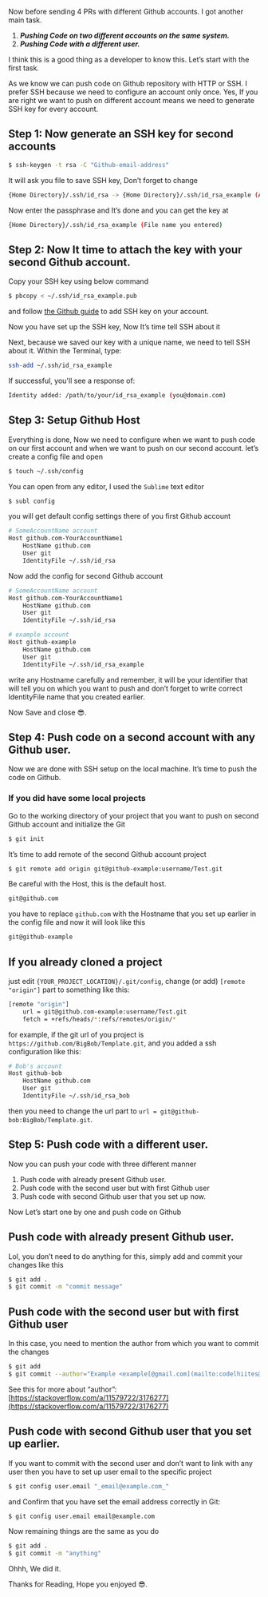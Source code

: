 Now before sending 4 PRs with different Github accounts. I got another main task.

1. **_Pushing Code on two different accounts on the same system._**
2. **_Pushing Code with a different user._**

I think this is a good thing as a developer to know this. Let’s start with the first task.

As we know we can push code on Github repository with HTTP or SSH. I prefer SSH because we need to configure an account only once. Yes, If you are right we want to push on different account means we need to generate SSH key for every account.

## Step 1: Now generate an SSH key for second accounts

```sh
$ ssh-keygen -t rsa -C "Github-email-address"
```

It will ask you file to save SSH key, Don’t forget to change

```sh
{Home Directory}/.ssh/id_rsa -> {Home Directory}/.ssh/id_rsa_example (Any file name)
```

Now enter the passphrase and It’s done and you can get the key at

```sh
{Home Directory}/.ssh/id_rsa_example (File name you entered)
```

## Step 2: Now It time to attach the key with your second Github account.

Copy your SSH key using below command

```sh
$ pbcopy < ~/.ssh/id_rsa_example.pub
```

and follow [the Github guide](https://help.github.com/articles/adding-a-new-ssh-key-to-your-github-account/) to add SSH key on your account.

Now you have set up the SSH key, Now It’s time tell SSH about it

Next, because we saved our key with a unique name, we need to tell SSH about it. Within the Terminal, type:

```sh
ssh-add ~/.ssh/id_rsa_example
```

If successful, you'll see a response of:

```sh
Identity added: /path/to/your/id_rsa_example (you@domain.com)
```

## Step 3: Setup Github Host

Everything is done, Now we need to configure when we want to push code on our first account and when we want to push on our second account. let’s create a config file and open

```sh
$ touch ~/.ssh/config
```

You can open from any editor, I used the `Sublime` text editor

```sh
$ subl config
```

you will get default config settings there of you first Github account

```sh
# SomeAccountName account  
Host github.com-YourAccountName1  
    HostName github.com  
    User git  
    IdentityFile ~/.ssh/id_rsa
```

Now add the config for second Github account

```sh
# SomeAccountName account  
Host github.com-YourAccountName1  
    HostName github.com  
    User git  
    IdentityFile ~/.ssh/id_rsa

# example account  
Host github-example
    HostName github.com  
    User git  
    IdentityFile ~/.ssh/id_rsa_example
```

write any Hostname carefully and remember, it will be your identifier that will tell you on which you want to push and don’t forget to write correct IdentityFile name that you created earlier.

Now Save and close 😎.

## Step 4: Push code on a second account with any Github user.

Now we are done with SSH setup on the local machine. It’s time to push the code on Github.

### If you did have some local projects

Go to the working directory of your project that you want to push on second Github account and initialize the Git

```sh
$ git init
```

It’s time to add remote of the second Github account project

```sh
$ git remote add origin git@github-example:username/Test.git
```

Be careful with the Host, this is the default host.

```sh
git@github.com
```

you have to replace `github.com` with the Hostname that you set up earlier in the config file and now it will look like this

```sh
git@github-example
```

## If you already cloned a project

just edit `{YOUR_PROJECT_LOCATION}/.git/config`, change (or add) `[remote "origin"]` part to something like this:

```sh
[remote "origin"]
	url = git@github.com-example:username/Test.git
	fetch = +refs/heads/*:refs/remotes/origin/*
```

for example, if the git url of you project is `https://github.com/BigBob/Template.git`, and you added a ssh configuration like this:

```sh
# Bob's account  
Host github-bob
    HostName github.com  
    User git  
    IdentityFile ~/.ssh/id_rsa_bob
```

then you need to change the url part to `url = git@github-bob:BigBob/Template.git`.

## Step 5: Push code with a different user.

Now you can push your code with three different manner

1. Push code with already present Github user.
2. Push code with the second user but with first Github user
3. Push code with second Github user that you set up now.

Now Let’s start one by one and push code on Github

## Push code with already present Github user.

Lol, you don’t need to do anything for this, simply add and commit your changes like this

```sh
$ git add .  
$ git commit -m "commit message"
```

## Push code with the second user but with first Github user

In this case, you need to mention the author from which you want to commit the changes

```sh
$ git add  
$ git commit --author="Example <example[@gmail.com](mailto:codelhiites@gmail.com)>" -m "anything"
```

See this for more about “author”: [https://stackoverflow.com/a/11579722/3176277](https://stackoverflow.com/a/11579722/3176277)

## Push code with second Github user that you set up earlier.

If you want to commit with the second user and don’t want to link with any user then you have to set up user email to the specific project

```sh
$ git config user.email "_email@example.com_"
```

and Confirm that you have set the email address correctly in Git:

```sh
$ git config user.email email@example.com
```

Now remaining things are the same as you do

```sh
$ git add .  
$ git commit -m "anything"
```

Ohhh, We did it.

Thanks for Reading, Hope you enjoyed 😎.
